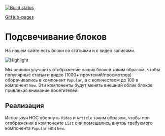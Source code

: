 [![Build status](https://ci.appveyor.com/api/projects/status/10e2t2cyonrfb9sw?svg=true)](https://ci.appveyor.com/project/zuev720/ra-7-2)


[GitHub-pages](https://zuev720.github.io/ra-7.2/)



Подсвечивание блоков
===

На нашем сайте есть блоки со статьями и с видео записями. 

![Highlight](https://github.com/netology-code/ra16-homeworks/raw/master/hoc/highlight/assets/highlight.png)

Мы решили улучшить отображение наших блоков таким образом, 
чтобы популярные статьи и видео (1000+ прочтений/просмотров) 
оборачивались в компонент `Popular`, а с количеством до 
100 в компонент `New`. Эти компоненты будут менять внешний 
облик блоков привлекая внимание посетителей.

## Реализация

Используя HOC обернуть `Video` и `Article` таким образом, чтобы при отображении в компоненте `List` они помещались внутрь требуемого компонента `Popular` или `New`.
